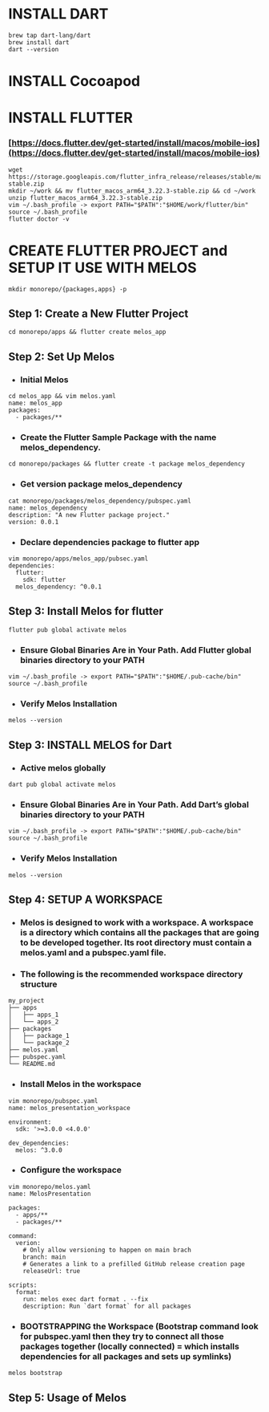 # INSTALL DART
```
brew tap dart-lang/dart
brew install dart
dart --version
```
# INSTALL Cocoapod

# INSTALL FLUTTER 
### [https://docs.flutter.dev/get-started/install/macos/mobile-ios](https://docs.flutter.dev/get-started/install/macos/mobile-ios)
```
wget https://storage.googleapis.com/flutter_infra_release/releases/stable/macos/flutter_macos_arm64_3.22.3-stable.zip
mkdir ~/work && mv flutter_macos_arm64_3.22.3-stable.zip && cd ~/work
unzip flutter_macos_arm64_3.22.3-stable.zip
vim ~/.bash_profile -> export PATH="$PATH":"$HOME/work/flutter/bin" 
source ~/.bash_profile
flutter doctor -v
```
# CREATE FLUTTER PROJECT and SETUP IT USE WITH MELOS
```
mkdir monorepo/{packages,apps} -p
```
## Step 1: Create a New Flutter Project
```
cd monorepo/apps && flutter create melos_app
```
## Step 2: Set Up Melos
* ### Initial Melos
```
cd melos_app && vim melos.yaml
name: melos_app
packages:
  - packages/**
```  
+ ### Create the Flutter Sample Package with the name melos_dependency.
`cd monorepo/packages && flutter create -t package melos_dependency`
- ### Get version package melos_dependency
```
cat monorepo/packages/melos_dependency/pubspec.yaml 
name: melos_dependency
description: "A new Flutter package project."
version: 0.0.1
```
* ### Declare dependencies package to flutter app 
```
vim monorepo/apps/melos_app/pubsec.yaml
dependencies:
  flutter:
    sdk: flutter
  melos_dependency: ^0.0.1
```
## Step 3: Install Melos for flutter
```
flutter pub global activate melos
```
* ### Ensure Global Binaries Are in Your Path. Add Flutter global binaries directory to your PATH
```
vim ~/.bash_profile -> export PATH="$PATH":"$HOME/.pub-cache/bin"
source ~/.bash_profile
```
* ### Verify Melos Installation
```
melos --version
```

## Step 3: INSTALL MELOS for Dart
* ### Active melos globally
```
dart pub global activate melos
```
* ### Ensure Global Binaries Are in Your Path. Add Dart’s global binaries directory to your PATH
```
vim ~/.bash_profile -> export PATH="$PATH":"$HOME/.pub-cache/bin"
source ~/.bash_profile
```
* ### Verify Melos Installation
```
melos --version
```
## Step 4: SETUP A WORKSPACE
* ### Melos is designed to work with a workspace. A workspace is a directory which contains all the packages that are going to be developed together. Its root directory must contain a melos.yaml and a pubspec.yaml file.
* ### The following is the recommended workspace directory structure
```
my_project
├── apps
│   ├── apps_1
│   └── apps_2
├── packages
│   ├── package_1
│   └── package_2
├── melos.yaml
├── pubspec.yaml
└── README.md
```
* ### Install Melos in the workspace
```
vim monorepo/pubspec.yaml
name: melos_presentation_workspace

environment:
  sdk: '>=3.0.0 <4.0.0'

dev_dependencies:
  melos: ^3.0.0
```
* ### Configure the workspace  
```
vim monorepo/melos.yaml
name: MelosPresentation

packages:
  - apps/**
  - packages/**

command:
  verion:
    # Only allow versioning to happen on main brach
    branch: main
    # Generates a link to a prefilled GitHub release creation page
    releaseUrl: true

scripts:
  format:
    run: melos exec dart format . --fix
    description: Run `dart format` for all packages
```
* ### BOOTSTRAPPING the Workspace (Bootstrap command look for pubspec.yaml then they try to connect all those packages together (locally connected) = which installs dependencies for all packages and sets up symlinks)
```
melos bootstrap
```

## Step 5: Usage of Melos




